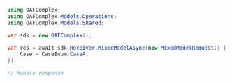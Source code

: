 <!-- Start SDK Example Usage -->
```csharp
using OAFComplex;
using OAFComplex.Models.Operations;
using OAFComplex.Models.Shared;

var sdk = new OAFComplex();

var res = await sdk.Receiver.MixedModelAsync(new MixedModelRequest() {
    Case = CaseEnum.CaseA,
});

// handle response
```
<!-- End SDK Example Usage -->